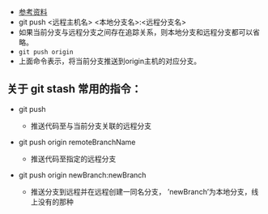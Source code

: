 * [参考资料](http://www.yiibai.com/git/git_push.html)
* git push <远程主机名> <本地分支名>:<远程分支名>
* 如果当前分支与远程分支之间存在追踪关系，则本地分支和远程分支都可以省略。
* `git push origin`
* 上面命令表示，将当前分支推送到origin主机的对应分支。

## 关于 git stash 常用的指令： 
* git push 
	* 推送代码至与当前分支关联的远程分支

* git push origin remoteBranchName
	* 推送代码至指定的远程分支
	
* git push origin newBranch:newBranch
	* 推送分支到远程并在远程创建一同名分支， ’newBranch’为本地分支，线上没有的那种

